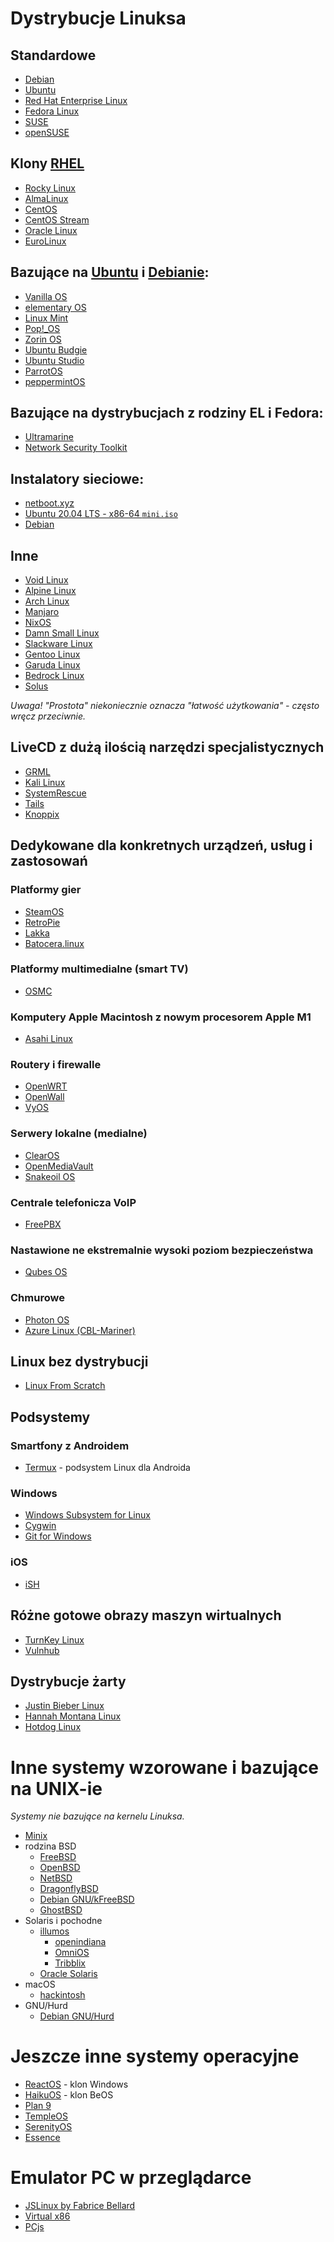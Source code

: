 # Dystrybucje Linuksa

## Standardowe

* [Debian](https://www.debian.org/)
* [Ubuntu](https://ubuntu.com/)
* [Red Hat Enterprise Linux](https://www.redhat.com/en/technologies/linux-platforms/enterprise-linux)
* [Fedora Linux](https://fedoraproject.org/)
* [SUSE](https://www.suse.com/)
* [openSUSE](https://www.opensuse.org/)

## Klony [RHEL](https://www.redhat.com/en/technologies/linux-platforms/enterprise-linux)

* [Rocky Linux](https://rockylinux.org/)
* [AlmaLinux](https://almalinux.org/)
* [CentOS](https://www.centos.org/)
* [CentOS Stream](https://www.centos.org/centos-stream/)
* [Oracle Linux](https://www.oracle.com/linux/)
* [EuroLinux](https://en.euro-linux.com/eurolinux/what-is/)

## Bazujące na [Ubuntu](https://ubuntu.com/) i [Debianie](https://www.debian.org/):

* [Vanilla OS](https://vanillaos.org/)
* [elementary OS](https://elementary.io/)
* [Linux Mint](https://linuxmint.com/)
* [Pop!\_OS](https://pop.system76.com/)
* [Zorin OS](https://zorin.com/os/)
* [Ubuntu Budgie](https://ubuntubudgie.org/)
* [Ubuntu Studio](https://ubuntustudio.org/)
* [ParrotOS](https://www.parrotsec.org/)
* [peppermintOS](https://peppermintos.com/)

## Bazujące na dystrybucjach z rodziny EL i Fedora:

* [Ultramarine](https://ultramarine-linux.org/)
* [Network Security Toolkit](https://www.networksecuritytoolkit.org)

## Instalatory sieciowe:

- [netboot.xyz](https://netboot.xyz/)
- [Ubuntu 20.04 LTS - x86-64 `mini.iso`](http://archive.ubuntu.com/ubuntu/dists/focal/main/installer-amd64/current/legacy-images/netboot/)
- [Debian](https://www.debian.org/distrib/netinst)

## Inne

* [Void Linux](https://voidlinux.org/)
* [Alpine Linux](https://alpinelinux.org/)
* [Arch Linux](https://archlinux.org/)
* [Manjaro](https://manjaro.org/)
* [NixOS](https://nixos.org)
* [Damn Small Linux](https://www.damnsmalllinux.org)
* [Slackware Linux](http://www.slackware.com/)
* [Gentoo Linux](https://www.gentoo.org/)
* [Garuda Linux](https://garudalinux.org/)
* [Bedrock Linux](https://bedrocklinux.org/)
* [Solus](https://getsol.us/)

*Uwaga! "Prostota" niekoniecznie oznacza "łatwość użytkowania" - często wręcz przeciwnie.*

## LiveCD z dużą ilością narzędzi specjalistycznych

* [GRML](https://grml.org/)
* [Kali Linux](https://www.kali.org/)
* [SystemRescue](https://www.system-rescue.org/)
* [Tails](https://tails.boum.org/)
* [Knoppix](https://www.knopper.net/knoppix/)

## Dedykowane dla konkretnych urządzeń, usług i zastosowań

### Platformy gier

* [SteamOS](https://store.steampowered.com/steamos)
* [RetroPie](https://retropie.org.uk/)
* [Lakka](https://www.lakka.tv/)
* [Batocera.linux](https://batocera.org/)

### Platformy multimedialne (smart TV)

* [OSMC](https://osmc.tv/)

### Komputery Apple Macintosh z nowym procesorem Apple M1

* [Asahi Linux](https://asahilinux.org/)

### Routery i firewalle

* [OpenWRT](https://openwrt.org/)
* [OpenWall](https://www.openwall.com/)
* [VyOS](https://vyos.io/)

### Serwery lokalne (medialne)

* [ClearOS](https://www.clearos.com/)
* [OpenMediaVault](https://www.openmediavault.org/)
* [Snakeoil OS](https://www.snakeoil-os.net/)

### Centrale telefonicza VoIP

* [FreePBX](https://www.freepbx.org/)

### Nastawione ne ekstremalnie wysoki poziom bezpieczeństwa

* [Qubes OS](https://www.qubes-os.org/)

### Chmurowe

* [Photon OS](https://vmware.github.io/photon/)
* [Azure Linux (CBL-Mariner)](https://github.com/microsoft/azurelinux)

## Linux bez dystrybucji

* [Linux From Scratch](https://www.linuxfromscratch.org/)

## Podsystemy

### Smartfony z Androidem

* [Termux](https://termux.dev/) - podsystem Linux dla Androida

### Windows

* [Windows Subsystem for Linux](https://learn.microsoft.com/en-us/windows/wsl/about)
* [Cygwin](https://www.cygwin.com/)
* [Git for Windows](https://gitforwindows.org/)

### iOS

* [iSH](https://ish.app/)

## Różne gotowe obrazy maszyn wirtualnych

* [TurnKey Linux](https://www.turnkeylinux.org/)
* [Vulnhub](https://www.vulnhub.com/)

## Dystrybucje żarty

* [Justin Bieber Linux](https://biebian.sourceforge.net/)
* [Hannah Montana Linux](https://hannahmontana.sourceforge.net/)
* [Hotdog Linux](https://hotdoglinux.com/)

# Inne systemy wzorowane i bazujące na UNIX-ie

*Systemy nie bazujące na kernelu Linuksa.*

* [Minix](https://www.minix3.org/)
* rodzina BSD
    * [FreeBSD](https://www.freebsd.org/)
    * [OpenBSD](https://www.openbsd.org/)
    * [NetBSD](https://www.netbsd.org/)
    * [DragonflyBSD](https://www.dragonflybsd.org/)
    * [Debian GNU/kFreeBSD](https://www.debian.org/ports/kfreebsd-gnu/)
    * [GhostBSD](https://ghostbsd.org/)
* Solaris i pochodne
    * [illumos](https://illumos.org/)
        * [openindiana](https://www.openindiana.org/)
        * [OmniOS](https://omnios.org/)
        * [Tribblix](http://www.tribblix.org/)
    * [Oracle Solaris](https://www.oracle.com/solaris/)
* macOS
    * [hackintosh](https://hackintosh.com/)
* GNU/Hurd
    * [Debian GNU/Hurd](https://www.debian.org/ports/hurd/)

# Jeszcze inne systemy operacyjne

* [ReactOS](https://reactos.org/) - klon Windows
* [HaikuOS](https://www.haiku-os.org/) - klon BeOS
* [Plan 9](https://p9f.org/)
* [TempleOS](https://templeos.org/)
* [SerenityOS](https://serenityos.org)
* [Essence](https://nakst.gitlab.io/essence)

# Emulator PC w przeglądarce

* [JSLinux by Fabrice Bellard](https://bellard.org/jslinux/)
* [Virtual x86](https://copy.sh/v86/)
* [PCjs](https://www.pcjs.org/)

